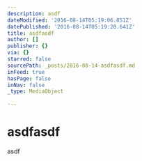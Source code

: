 ```yaml
---
description: asdf
dateModified: '2016-08-14T05:19:06.851Z'
datePublished: '2016-08-14T05:19:28.641Z'
title: asdfasdf
author: []
publisher: {}
via: {}
starred: false
sourcePath: _posts/2016-08-14-asdfasdf.md
inFeed: true
hasPage: false
inNav: false
_type: MediaObject

---
```

# asdfasdf

asdf